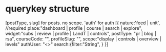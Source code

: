 # querykey structure

[postType, slug] for posts. no scope. 
'auth' for auth
[{
    nature:'feed | unit', //required
    place:"dashboard | profile | course | search | explore", 
    widget:"subs | review | profile | LandT | controls",
    postType: "pr | blog | rsa",
    courseCode: "<courseCode>",
    profileSlug: "<userSlug>",
    scope:"display | controls | overview | levels"
    authUser: "<<googleId from authUser>>"
    search:{filter:"String", }
}]